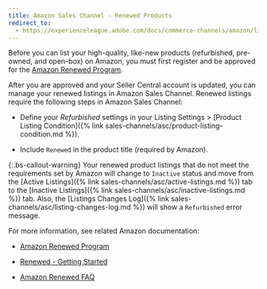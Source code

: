 ```yaml
---
title: Amazon Sales Channel - Renewed Products
redirect_to:
  - https://experienceleague.adobe.com/docs/commerce-channels/amazon/listing-settings/renewed-products.html
---
```


Before you can list your high-quality, like-new products (refurbished, pre-owned, and open-box) on Amazon, you must first register and be approved for the [Amazon Renewed Program](https://sell.amazon.com/programs/renewed.html).

After you are approved and your Seller Central account is updated, you can manage your renewed listings in Amazon Sales Channel. Renewed listings require the following steps in Amazon Sales Channel:

- Define your _Refurbished_ settings in your Listing Settings > [Product Listing Condition]({% link sales-channels/asc/product-listing-condition.md %}).

- Include `Renewed` in the product title (required by Amazon).

{:.bs-callout-warning}
Your renewed product listings that do not meet the requirements set by Amazon will change to `Inactive` status and move from the [Active Listings]({% link sales-channels/asc/active-listings.md %}) tab to the [Inactive Listings]({% link sales-channels/asc/inactive-listings.md %}) tab. Also, the [Listings Changes Log]({% link sales-channels/asc/listing-changes-log.md %}) will show a `Refurbished` error message.

For more information, see related Amazon documentation:

- [Amazon Renewed Program](https://sell.amazon.com/programs/renewed.html)

- [Renewed - Getting Started](https://sellercentral.amazon.com/gp/help/help.html/?itemID=201648580)

- [Amazon Renewed FAQ](https://sellercentral.amazon.com/gp/help/help.html?itemID=202190060)
